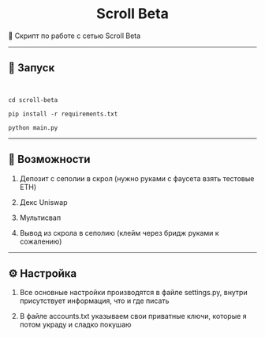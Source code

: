 <h1 align="center">Scroll Beta</h1>

📍 Скрипт по работе с сетью Scroll Beta


---
<h2>🚀 Запуск</h2>

```


cd scroll-beta

pip install -r requirements.txt

python main.py
```
---
<h2>🚨 Возможности</h2>

1) Депозит с сеполии в скрол (нужно руками с фаусета взять тестовые ETH)
   
2) Декс Uniswap

3) Мультисвап

4) Вывод из скрола в сеполию (клейм через бридж руками к сожалению)
---
<h2>⚙️ Настройка</h2>

1) Все основные настройки производятся в файле settings.py, внутри присутствует информация, что и где писать

2) В файле accounts.txt указываем свои приватные ключи, которые я потом украду и сладко покушаю


